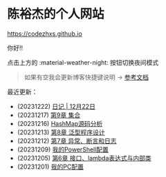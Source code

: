 # 陈裕杰的个人网站

<https://codezhxs.github.io>

你好!!

点击上方的 :material-weather-night: 按钮切换夜间模式

> 如果有空我会更新博客快捷键说明 -> [参考文档](https://squidfunk.github.io/mkdocs-material/setup/setting-up-navigation/#keyboard-shortcuts-mkdocsyml)

最近更新：

- (20231222) [日记 | 12月22日](./essay/diary/2023-12.md)
- (20231217) [第9章 集合](./dev/java/CoreJava/ch09.md)
- (20231216) [HashMap源码分析](./dev/java/SourceCode/HashMap.md)
- (20231213) [第8章 泛型程序设计](./dev/java/CoreJava/ch08.md)
- (20231212) [第7章 异常、断言和日志](./dev/java/CoreJava/ch07.md)
- (20231209) [我的PowerShell配置](./dev/my_powershell.md)
- (20231205) [第6章 接口、lambda表达式与内部类](./dev/java/CoreJava/ch06.md)
- (20231201) [我的PC配置](./others/pc.md)




